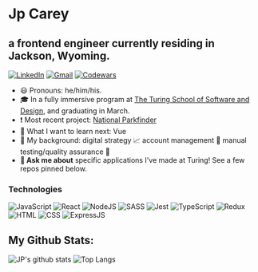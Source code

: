 # Jp Carey
## a frontend engineer currently residing in Jackson, Wyoming.

[![LinkedIn](https://img.shields.io/badge/LinkedIn-0077B5?style=for-the-badge&logo=linkedin&logoColor=white)](https://www.linkedin.com/in/jpcareyiv/)
[![Gmail](https://img.shields.io/badge/Gmail-D14836?style=for-the-badge&logo=gmail&logoColor=white)](mailto:jpcarey4@gmail.com)
[![Codewars](https://img.shields.io/badge/-Codewars-b1361e.svg?style=for-the-badge&logo=codewars&colorB=b1361e)](https://www.codewars.com/users/jaypeasee)

+ 😃 Pronouns: he/him/his.
+ :mortar_board: In a fully immersive program at [The Turing School of Software and Design](https://frontend.turing.io/), and graduating in March.
+ :exclamation: Most recent project: [National Parkfinder](https://github.com/jaypeasee/national-parkfinder)
+ :telescope: What I want to learn next: Vue
+ 🧳 My background: digital strategy 📈 account management 🤝 manual testing/quality assurance 🔎
+ **💬 Ask me about** specific applications I've made at Turing! See a few repos pinned below.

### Technologies
![JavaScript](https://img.shields.io/badge/JavaScript-323330?style=for-the-badge&logo=javascript&logoColor=F7DF1E)
![React](https://img.shields.io/badge/React-20232A?style=for-the-badge&logo=react&logoColor=61DAFB)
![NodeJS](https://img.shields.io/badge/Node.js-43853D?style=for-the-badge&logo=node.js&logoColor=white)
![SASS](https://img.shields.io/badge/Sass-CC6699?style=for-the-badge&logo=sass&logoColor=white)
![Jest](https://img.shields.io/badge/jest%20-%23231123.svg?&style=for-the-badge&logo=jest&logoColor=%23E34F26)
![TypeScript](https://img.shields.io/badge/TypeScript-007ACC?style=for-the-badge&logo=typescript&logoColor=white)
![Redux](https://img.shields.io/badge/Redux-593D88?style=for-the-badge&logo=redux&logoColor=white)
![HTML](https://img.shields.io/badge/HTML5-E34F26?style=for-the-badge&logo=html5&logoColor=white)
![CSS](https://img.shields.io/badge/CSS3-1572B6?style=for-the-badge&logo=css3&logoColor=white)
![ExpressJS](https://img.shields.io/badge/Express.js-404D59?style=for-the-badge)

 <summary><h2>My Github Stats:</h2></summary>
 
![JP's github stats](https://github-readme-stats.vercel.app/api?username=jaypeasee&show_icons=true&theme=dark&hide=stars)
![Top Langs](https://github-readme-stats.vercel.app/api/top-langs/?username=jaypeasee&layout=compact&theme=dark)

